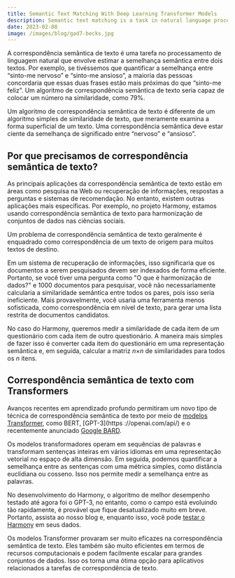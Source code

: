 ```yaml
---
title: Semantic Text Matching With Deep Learning Transformer Models
description: Semantic text matching is a task in natural language processing involving estimating the semantic similarity between two texts. For exam...
date: 2023-02-08
image: /images/blog/gad7-becks.jpg
---
```


A correspondência semântica de texto é uma tarefa no processamento de linguagem natural que envolve estimar a semelhança semântica entre dois textos. Por exemplo, se tivéssemos que quantificar a semelhança entre “sinto-me nervoso” e “sinto-me ansioso”, a maioria das pessoas concordaria que essas duas frases estão mais próximas do que “sinto-me feliz”. Um algoritmo de correspondência semântica de texto seria capaz de colocar um número na similaridade, como 79%.

Um algoritmo de correspondência semântica de texto é diferente de um algoritmo simples de similaridade de texto, que meramente examina a forma superficial de um texto. Uma correspondência semântica deve estar ciente da semelhança de significado entre “nervoso” e “ansioso”.

## Por que precisamos de correspondência semântica de texto?

As principais aplicações da correspondência semântica de texto estão em áreas como pesquisa na Web ou recuperação de informações, respostas a perguntas e sistemas de recomendação. No entanto, existem outras aplicações mais específicas. Por exemplo, no projeto Harmony, estamos usando correspondência semântica de texto para harmonização de conjuntos de dados nas ciências sociais. 

Um problema de correspondência semântica de texto geralmente é enquadrado como correspondência de um texto de origem para muitos textos de destino.

Em um sistema de recuperação de informações, isso significaria que os documentos a serem pesquisados devem ser indexados de forma eficiente. Portanto, se você tiver uma pergunta como "O que é harmonização de dados?" e 1000 documentos para pesquisar, você não necessariamente calcularia a similaridade semântica entre todos os pares, pois isso seria ineficiente. Mais provavelmente, você usaria uma ferramenta menos sofisticada, como correspondência em nível de texto, para gerar uma lista restrita de documentos candidatos.

No caso do Harmony, queremos medir a similaridade de cada item de um questionário com cada item de outro questionário. A maneira mais simples de fazer isso é converter cada item do questionário em uma representação semântica e, em seguida, calcular a matriz *n*×*n* de similaridades para todos os *n* itens.

## Correspondência semântica de texto com Transformers

Avanços recentes em aprendizado profundo permitiram um novo tipo de técnica de correspondência semântica de texto por meio de [modelos Transformer](https://en.wikipedia.org/wiki/Transformer_(machine_learning_model)), como BERT, [GPT-3](https ://openai.com/api/) e o recentemente anunciado [Google BARD](https://blog.google/technology/ai/bard-google-ai-search-updates/).

Os modelos transformadores operam em sequências de palavras e transformam sentenças inteiras em vários idiomas em uma representação vetorial no espaço de alta dimensão. Em seguida, podemos quantificar a semelhança entre as sentenças com uma métrica simples, como distância euclidiana ou cosseno. Isso nos permite medir a semelhança entre as palavras.

No desenvolvimento do Harmony, o algoritmo de melhor desempenho testado até agora foi o GPT-3, no entanto, como o campo está evoluindo tão rapidamente, é provável que fique desatualizado muito em breve. Portanto, assista ao nosso blog e, enquanto isso, você pode [testar o Harmony](https://harmonydata.ac.uk/app/) em seus dados.

Os modelos Transformer provaram ser muito eficazes na correspondência semântica de texto. Eles também são muito eficientes em termos de recursos computacionais e podem facilmente escalar para grandes conjuntos de dados. Isso os torna uma ótima opção para aplicativos relacionados a tarefas de correspondência de texto.
